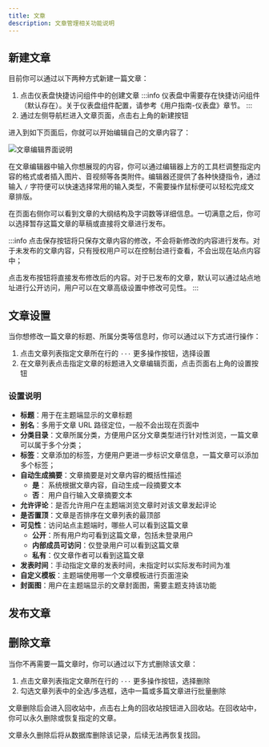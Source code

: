 ```yaml
---
title: 文章
description: 文章管理相关功能说明
---
```

## 新建文章

目前你可以通过以下两种方式新建一篇文章：

1. 点击仪表盘快捷访问组件中的创建文章
:::info
仪表盘中需要存在快捷访问组件（默认存在）。关于仪表盘组件配置，请参考《用户指南-仪表盘》章节。
:::
2. 通过左侧导航栏进入文章页面，点击右上角的新建按钮

进入到如下页面后，你就可以开始编辑自己的文章内容了：

![文章编辑界面说明](/img/TBD.png)

在文章编辑器中输入你想展现的内容，你可以通过编辑器上方的工具栏调整指定内容的格式或者插入图片、音视频等各类附件。编辑器还提供了各种快捷指令，通过输入 `/` 字符便可以快速选择常用的输入类型，不需要操作鼠标便可以轻松完成文章排版。

在页面右侧你可以看到文章的大纲结构及字词数等详细信息。一切满意之后，你可以选择暂存这篇文章的草稿或直接将文章进行发布。

:::info
点击保存按钮将只保存文章内容的修改，不会将新修改的内容进行发布。对于未发布的文章内容，只有授权用户可以在控制台进行查看，不会出现在站点内容中；

点击发布按钮将直接发布修改后的内容。对于已发布的文章，默认可以通过站点地址进行公开访问，用户可以在文章高级设置中修改可见性。
:::

## 文章设置

当你想修改一篇文章的标题、所属分类等信息时，你可以通过以下方式进行操作：

1. 点击文章列表指定文章所在行的 `···` 更多操作按钮，选择设置
2. 在文章列表点击指定文章的标题进入文章编辑页面，点击页面右上角的设置按钮

### 设置说明

- **标题**：用于在主题端显示的文章标题
- **别名**：多用于文章 URL 路径定位，一般不会出现在页面中
- **分类目录**：文章所属分类，方便用户区分文章类型进行针对性浏览，一篇文章可以属于多个分类；
- **标签**：文章添加的标签，方便用户更进一步标识文章信息，一篇文章可以添加多个标签；
- **自动生成摘要**：文章摘要是对文章内容的概括性描述
  - **是**： 系统根据文章内容，自动生成一段摘要文本
  - **否**： 用户自行输入文章摘要文本
- **允许评论**：是否允许用户在主题端浏览文章时对该文章发起评论
- **是否置顶**：文章是否排序在文章列表的最顶部
- **可见性**：访问站点主题端时，哪些人可以看到这篇文章
  - **公开**：所有用户均可看到这篇文章，包括未登录用户
  - **内部成员可访问**：仅登录用户可以看到这篇文章
  - **私有**：仅文章作者可以看到这篇文章
- **发表时间**：手动指定文章的发表时间，未指定时以实际发布时间为准
- **自定义模板**：主题端使用哪一个文章模板进行页面渲染
- **封面图**：用户在主题端显示的文章封面图，需要主题支持该功能

## 发布文章

## 删除文章

当你不再需要一篇文章时，你可以通过以下方式删除该文章：

1. 点击文章列表指定文章所在行的 `···` 更多操作按钮，选择删除
2. 勾选文章列表中的全选/多选框，选中一篇或多篇文章进行批量删除

文章删除后会进入回收站中，点击右上角的回收站按钮进入回收站。在回收站中，你可以永久删除或恢复指定的文章。

文章永久删除后将从数据库删除该记录，后续无法再恢复找回。
